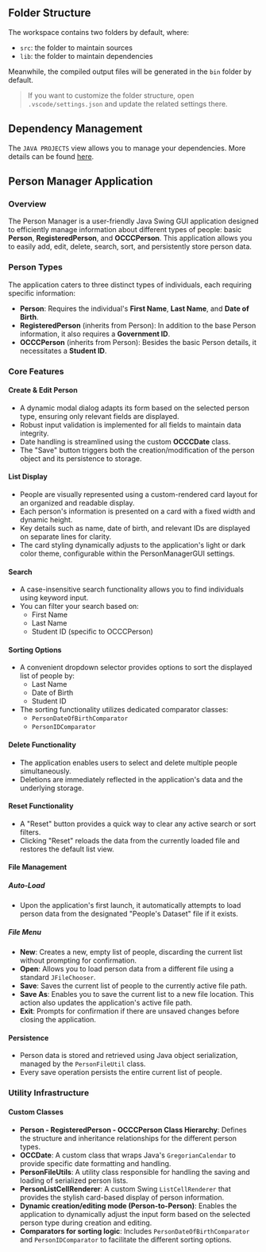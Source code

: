 

## Folder Structure

The workspace contains two folders by default, where:

- `src`: the folder to maintain sources
- `lib`: the folder to maintain dependencies

Meanwhile, the compiled output files will be generated in the `bin` folder by default.

> If you want to customize the folder structure, open `.vscode/settings.json` and update the related settings there.

## Dependency Management

The `JAVA PROJECTS` view allows you to manage your dependencies. More details can be found [here](https://github.com/microsoft/vscode-java-dependency#manage-dependencies).

## Person Manager Application

### Overview

The Person Manager is a user-friendly Java Swing GUI application designed to efficiently manage information about different types of people: basic **Person**, **RegisteredPerson**, and **OCCCPerson**. This application allows you to easily add, edit, delete, search, sort, and persistently store person data.

### Person Types

The application caters to three distinct types of individuals, each requiring specific information:

* **Person**: Requires the individual's **First Name**, **Last Name**, and **Date of Birth**.
* **RegisteredPerson** (inherits from Person): In addition to the base Person information, it also requires a **Government ID**.
* **OCCCPerson** (inherits from Person): Besides the basic Person details, it necessitates a **Student ID**.

### Core Features

#### Create & Edit Person

* A dynamic modal dialog adapts its form based on the selected person type, ensuring only relevant fields are displayed.
* Robust input validation is implemented for all fields to maintain data integrity.
* Date handling is streamlined using the custom **OCCCDate** class.
* The "Save" button triggers both the creation/modification of the person object and its persistence to storage.

#### List Display

* People are visually represented using a custom-rendered card layout for an organized and readable display.
* Each person's information is presented on a card with a fixed width and dynamic height.
* Key details such as name, date of birth, and relevant IDs are displayed on separate lines for clarity.
* The card styling dynamically adjusts to the application's light or dark color theme, configurable within the PersonManagerGUI settings.

#### Search

* A case-insensitive search functionality allows you to find individuals using keyword input.
* You can filter your search based on:
    * First Name
    * Last Name
    * Student ID (specific to OCCCPerson)

#### Sorting Options

* A convenient dropdown selector provides options to sort the displayed list of people by:
    * Last Name
    * Date of Birth
    * Student ID
* The sorting functionality utilizes dedicated comparator classes:
    * `PersonDateOfBirthComparator`
    * `PersonIDComparator`

#### Delete Functionality

* The application enables users to select and delete multiple people simultaneously.
* Deletions are immediately reflected in the application's data and the underlying storage.

#### Reset Functionality

* A "Reset" button provides a quick way to clear any active search or sort filters.
* Clicking "Reset" reloads the data from the currently loaded file and restores the default list view.

#### File Management

##### Auto-Load

* Upon the application's first launch, it automatically attempts to load person data from the designated "People's Dataset" file if it exists.

##### File Menu

* **New**: Creates a new, empty list of people, discarding the current list without prompting for confirmation.
* **Open**: Allows you to load person data from a different file using a standard `JFileChooser`.
* **Save**: Saves the current list of people to the currently active file path.
* **Save As**: Enables you to save the current list to a new file location. This action also updates the application's active file path.
* **Exit**: Prompts for confirmation if there are unsaved changes before closing the application.

#### Persistence

* Person data is stored and retrieved using Java object serialization, managed by the `PersonFileUtil` class.
* Every save operation persists the entire current list of people.

### Utility Infrastructure

#### Custom Classes

* **Person - RegisteredPerson - OCCCPerson Class Hierarchy**: Defines the structure and inheritance relationships for the different person types.
* **OCCDate**: A custom class that wraps Java's `GregorianCalendar` to provide specific date formatting and handling.
* **PersonFileUtils**: A utility class responsible for handling the saving and loading of serialized person lists.
* **PersonListCellRenderer**: A custom Swing `ListCellRenderer` that provides the stylish card-based display of person information.
* **Dynamic creation/editing mode (Person-to-Person)**: Enables the application to dynamically adjust the input form based on the selected person type during creation and editing.
* **Comparators for sorting logic**: Includes `PersonDateOfBirthComparator` and `PersonIDComparator` to facilitate the different sorting options.